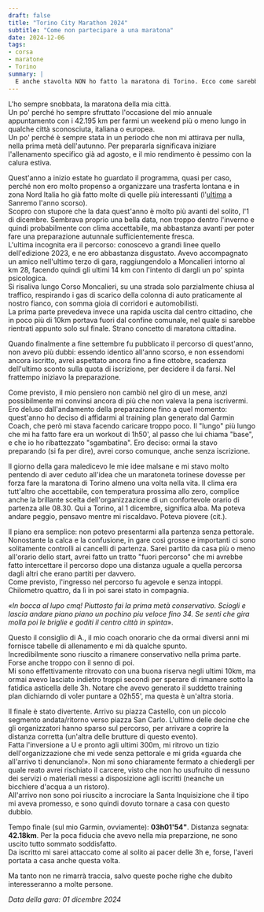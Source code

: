 ```yaml
---
draft: false
title: "Torino City Marathon 2024"
subtitle: "Come non partecipare a una maratona"
date: 2024-12-06
tags:
- corsa
- maratone
- Torino
summary: |
  E anche stavolta NON ho fatto la maratona di Torino. Ecco come sarebbe andata se l'avessi fatta. 
---
```


L'ho sempre snobbata, la maratona della mia città.  
Un po' perché ho sempre sfruttato l'occasione del mio annuale appuntamento con i 42.195 km per farmi un weekend più o meno lungo in qualche città sconosciuta, italiana o europea.  
Un po' perché è sempre stata in un periodo che non mi attirava per nulla, nella prima metà dell'autunno. Per prepararla significava iniziare l'allenamento specifico già ad agosto, e il mio rendimento è pessimo con la calura estiva.

Quest'anno a inizio estate ho guardato il programma, quasi per caso, perché non ero molto propenso a organizzare una trasferta lontana e in zona Nord Italia ho già fatto molte di quelle più interessanti (l'[ultima](/blog/perche-sanremo-e-sanremo/) a Sanremo l'anno scorso).  
Scopro con stupore che la data quest'anno è molto più avanti del solito, l'1 di dicembre. Sembrava proprio una bella data, non troppo dentro l'inverno e quindi probabilmente con clima accettabile, ma abbastanza avanti per poter fare una preparazione autunnale sufficientemente fresca.  
L'ultima incognita era il percorso: conoscevo a grandi linee quello dell'edizione 2023, e ne ero abbastanza disgustato. Avevo accompagnato un amico nell'ultimo terzo di gara, raggiungendolo a Moncalieri intorno al km 28, facendo quindi gli ultimi 14 km con l'intento di dargli un po' spinta psicologica.  
Si risaliva lungo Corso Moncalieri, su una strada solo parzialmente chiusa al traffico, respirando i gas di scarico della colonna di auto praticamente al nostro fianco, con somma gioia di corridori e automobilisti.  
La prima parte prevedeva invece una rapida uscita dal centro cittadino, che in poco più di 10km portava fuori dal confine comunale, nel quale si sarebbe rientrati appunto solo sul finale. Strano concetto di maratona cittadina.  

Quando finalmente a fine settembre fu pubblicato il percorso di quest'anno, non avevo più dubbi: essendo identico all'anno scorso, e non essendomi ancora iscritto, avrei aspettato ancora fino a fine ottobre, scadenza dell'ultimo sconto sulla quota di iscrizione, per decidere il da farsi. Nel frattempo iniziavo la preparazione.  

Come previsto, il mio pensiero non cambiò nel giro di un mese, anzi possibilmente mi convinsi ancora di più che non valeva la pena iscrivermi. Ero deluso dall'andamento della preparazione fino a quel momento: quest'anno ho deciso di affidarmi al training plan generato dal Garmin Coach, che però mi stava facendo caricare troppo poco. Il "lungo" più lungo che mi ha fatto fare era un workout di 1h50', al passo che lui chiama "base", e che io ho ribattezzato "sgambatina". Ero deciso: ormai la stavo preparando (si fa per dire), avrei corso comunque, anche senza iscrizione.

Il giorno della gara maledicevo le mie idee malsane e mi stavo molto pentendo di aver ceduto all'idea che un maratoneta torinese dovesse per forza fare la maratona di Torino almeno una volta nella vita. Il clima era tutt'altro che accettabile, con temperatura prossima allo zero, complice anche la brillante scelta dell'organizzazione di un confortevole orario di partenza alle 08.30. Qui a Torino, al 1 dicembre, significa alba. Ma poteva andare peggio, pensavo mentre mi riscaldavo. Poteva piovere (cit.).

Il piano era semplice: non potevo presentarmi alla partenza senza pettorale. Nonostante la calca e la confusione, in gare così grosse e importanti ci sono solitamente controlli ai cancelli di partenza. 
 Sarei partito da casa più o meno all'orario dello start, avrei fatto un tratto "fuori percorso" che mi avrebbe fatto intercettare il percorso dopo una distanza uguale a quella percorsa dagli altri che erano partiti per davvero.  
Come previsto, l'ingresso nel percorso fu agevole e senza intoppi. Chilometro quattro, da lì in poi sarei stato in compagnia.  

_«In bocca al lupo cmq! Piuttosto fai la prima metà conservativo. Sciogli e lascia andare piano piano un pochino piu veloce fino 34. Se senti che gira molla poi le briglie e goditi il centro città in spinta_».  

Questo il consiglio di A., il mio coach onorario che da ormai diversi anni mi fornisce tabelle di allenamento e mi dà qualche spunto.  
Incredibilmente sono riuscito a rimanere conservativo nella prima parte. Forse anche troppo con il senno di poi.  
Mi sono effettivamente ritrovato con una buona riserva negli ultimi 10km, ma ormai avevo lasciato indietro troppi secondi per sperare di rimanere sotto la fatidica asticella delle 3h. Notare che avevo generato il suddetto training plan dichiarndo di voler puntare a 02h55', ma questa è un'altra storia.

Il finale è stato divertente. Arrivo su piazza Castello, con un piccolo segmento andata/ritorno verso piazza San Carlo. L'ultimo delle decine che gli organizzatori hanno sparso sul percorso, per arrivare a coprire la distanza corretta (un'altra delle brutture di questo evento).  
Fatta l'inversione a U e pronto agli ultimi 300m, mi ritrovo un tizio dell'organizzazione che mi vede senza pettorale e mi grida «guarda che all'arrivo ti denunciano!». Non mi sono chiaramente fermato a chiedergli per quale reato avrei rischiato il carcere, visto che non ho usufruito di nessuno dei servizi o materiali messi a disposizione agli iscritti (neanche un bicchiere d'acqua a un ristoro).  
All'arrivo non sono poi riuscito a incrociare la Santa Inquisizione che il tipo mi aveva promesso, e sono quindi dovuto tornare a casa con questo dubbio.

Tempo finale (sul mio Garmin, ovviamente): **03h01'54"**. Distanza segnata: **42.18km**. Per la poca fiducia che avevo nella mia preparzione, ne sono uscito tutto sommato soddisfatto.  
Da iscritto mi sarei attaccato come al solito ai pacer delle 3h e, forse, l'averi portata a casa anche questa volta.  

Ma tanto non ne rimarrà traccia, salvo queste poche righe che dubito interesseranno a molte persone.

_Data della gara: 01 dicembre 2024_

